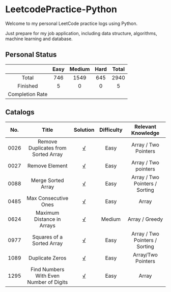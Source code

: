 # LeetcodePractice-Python
Welcome to my personal LeetCode practice logs using Python.

Just prepare for my job application, including data structure, algorithms, machine learning and database.

## Personal Status

|                 | Easy	 | Medium | Hard | Total |
|:---------------:|:-----:|:------:|:----:|:-----:|
|      Total      |  746  |  1549  | 645  | 2940  |
|    Finished     |   5   |   0    |  0   |   5   |
| Completion Rate |       |        |      |       |

## Catalogs
| No.	 |                  Title                  |                                                        	Solution                                                        | Difficulty |       Relevant Knowledge       |
|:----:|:---------------------------------------:|:-----------------------------------------------------------------------------------------------------------------------:|:----------:|:------------------------------:|
| 0026 |   Remove Duplicates from Sorted Array   |   [√](https://github.com/zhouzhiyan990728/LeetcodePractice-Python/tree/main/0026.Remove_Duplicates_from_Sorted_Array)   |    Easy    |      Array / Two Pointers      |
| 0027 |             Remove Element              |             [√](https://github.com/zhouzhiyan990728/LeetcodePractice-Python/tree/main/0027.Remove_Element)              |    Easy    |      Array / Two pointers      |
| 0088 |           Merge Sorted Array            |           [√](https://github.com/zhouzhiyan990728/LeetcodePractice-Python/tree/main/0088.Merge_Sorted_Array)            |    Easy    | Array / Two Pointers / Sorting |
| 0485 |          Max Consecutive Ones           |          [√](https://github.com/zhouzhiyan990728/LeetcodePractice-Python/tree/main/0485.Max_Consecutive_Ones)           |    Easy    |             Array              |
| 0624 |       Maximum Distance in Arrays        |       [√](https://github.com/zhouzhiyan990728/LeetcodePractice-Python/tree/main//0624.Maximum_Distance_in_Arrays)       |   Medium   |         Array / Greedy         |
| 0977 |        Squares of a Sorted Array        |        [√](https://github.com/zhouzhiyan990728/LeetcodePractice-Python/tree/main/0977.Squares_of_a_Sorted_Array)        |    Easy    | Array / Two Pointers / Sorting |
| 1089 |             Duplicate Zeros             |             [√](https://github.com/zhouzhiyan990728/LeetcodePractice-Python/tree/main/1089.Duplicate_Zeros)             |    Easy    |       Array/Two Pointers       |
| 1295 | Find Numbers With Even Number of Digits | [√](https://github.com/zhouzhiyan990728/LeetcodePractice-Python/tree/main/1295.Find_Numbers_With_Even_Number_of_Digits) |    Easy    |             Array              |
